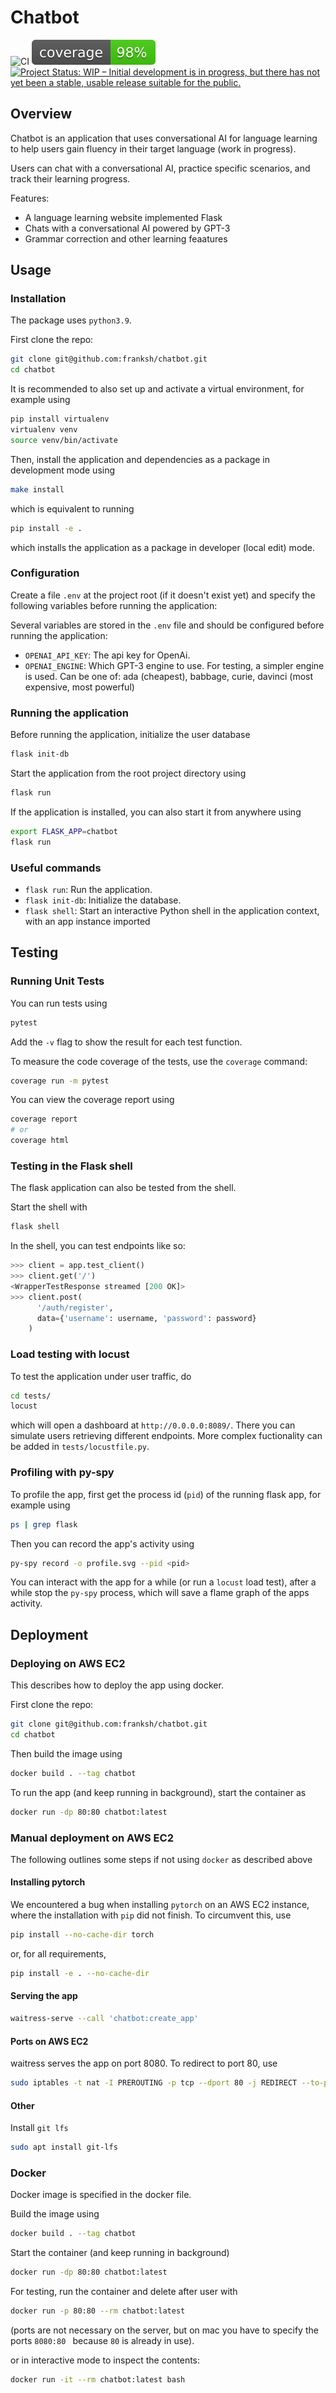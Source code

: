 # Chatbot

![CI](https://github.com/franksh/chatbot/actions/workflows/build.pipeline.yml/badge.svg)
![Coverage badge](tests/coverage-badge.svg)
[![Project Status: WIP – Initial development is in progress, but there has not yet been a stable, usable release suitable for the public.](https://www.repostatus.org/badges/latest/wip.svg)](https://www.repostatus.org/#wip)

## Overview

Chatbot is an application that uses conversational AI for language learning to help users gain fluency in their target language (work in progress).

Users can chat with a conversational AI, practice specific scenarios, and track their learning progress.

Features:

- A language learning website implemented Flask
- Chats with a conversational AI powered by GPT-3
- Grammar correction and other learning feaatures

## Usage

### Installation

The package uses `python3.9`.

First clone the repo:

```bash
git clone git@github.com:franksh/chatbot.git
cd chatbot
```

It is recommended to also set up and activate a
virtual environment, for example using

```bash
pip install virtualenv
virtualenv venv
source venv/bin/activate
```

Then, install the application and dependencies as a package in development mode using

```bash
make install
```

which is equivalent to running

```bash
pip install -e .
```

which installs the application as a package in developer (local edit) mode.

### Configuration

Create a file `.env` at the project root (if it doesn't exist yet)
and specify the following variables before running the application:

Several variables are stored in the `.env` file and should be configured
before running the application:

- `OPENAI_API_KEY`: The api key for OpenAi.
- `OPENAI_ENGINE`: Which GPT-3 engine to use. For testing, a simpler engine is used. Can be one of: ada (cheapest), babbage, curie, davinci (most expensive, most powerful)

### Running the application

Before running the application, initialize the user database

```bash
flask init-db
```

Start the application from the root project directory using

```bash
flask run
```

If the application is installed, you can also start
it from anywhere using

```bash
export FLASK_APP=chatbot
flask run
```

### Useful commands

- `flask run`: Run the application.
- `flask init-db`: Initialize the database.
- `flask shell`: Start an interactive Python shell in the application context, with an app instance imported

## Testing

### Running Unit Tests

You can run tests using

```bash
pytest
```

Add the `-v` flag to show the result for each test function.

To measure the code coverage of the tests, use the `coverage` command:

```bash
coverage run -m pytest
```

You can view the coverage report using

```bash
coverage report
# or
coverage html
```

### Testing in the Flask shell

The flask application can also be tested from the shell.

Start the shell with

```bash
flask shell
```

In the shell, you can test endpoints like so:

```python
>>> client = app.test_client()
>>> client.get('/')
<WrapperTestResponse streamed [200 OK]>
>>> client.post(
      '/auth/register',
      data={'username': username, 'password': password}
    )
```

### Load testing with locust

To test the application under user traffic, do

```bash
cd tests/
locust
```

which will open a dashboard at `http://0.0.0.0:8089/`. There you can simulate users retrieving different endpoints. More complex fuctionality can be added in `tests/locustfile.py`.

### Profiling with py-spy

To profile the app, first get the process id (`pid`) of the running flask app, for example using

```bash
ps | grep flask
```

Then you can record the app's activity using

```bash
py-spy record -o profile.svg --pid <pid>
```

You can interact with the app for a while (or run a `locust` load test), after a while stop the `py-spy` process, which will save a flame graph of the apps activity.

## Deployment

### Deploying on AWS EC2

This describes how to deploy the app using docker.

First clone the repo:

```bash
git clone git@github.com:franksh/chatbot.git
cd chatbot
```

Then build the image using

```bash
docker build . --tag chatbot
```

To run the app (and keep running in background), start the container as

```bash
docker run -dp 80:80 chatbot:latest
```

### Manual deployment on AWS EC2

The following outlines some steps if not using `docker` as described above

#### Installing pytorch

We encountered a bug when installing `pytorch` on an AWS EC2 instance, where the installation with `pip` did not finish. To circumvent this, use

```bash
pip install --no-cache-dir torch
```

or, for all requirements,

```bash
pip install -e . --no-cache-dir
```

#### Serving the app

```bash
waitress-serve --call 'chatbot:create_app'
```

#### Ports on AWS EC2

waitress serves the app on port 8080. To redirect to port 80, use

```bash
sudo iptables -t nat -I PREROUTING -p tcp --dport 80 -j REDIRECT --to-ports 8080
```

#### Other

Install `git lfs`

```bash
sudo apt install git-lfs
```

### Docker

Docker image is specified in the docker file.

Build the image using

```bash
docker build . --tag chatbot
```

Start the container (and keep running in background)

```bash
docker run -dp 80:80 chatbot:latest
```

For testing, run the container and delete after user with

```bash
docker run -p 80:80 --rm chatbot:latest
```

(ports are not necessary on the server, but on mac you have to specify the ports `8080:80 ` because `80` is already in use).

or in interactive mode to inspect the contents:

```bash
docker run -it --rm chatbot:latest bash
```
